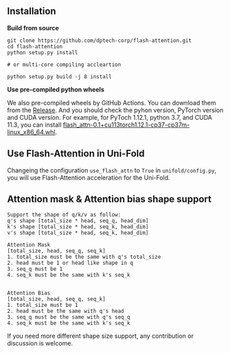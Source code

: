 
Installation
------------

**Build from source**

```
git clone https://github.com/dptech-corp/flash-attention.git
cd flash-attention
python setup.py install

# or multi-core compiling accleartion

python setup.py build -j 8 install
```

**Use pre-compiled python wheels**

We also pre-compiled wheels by GitHub Actions. You can download them from the [Release](https://github.com/dptech-corp/flash-attention/releases/). And you should check the pyhon version, PyTorch version and CUDA version. For example, for PyToch 1.12.1, python 3.7, and CUDA 11.3, you can install [flash_attn-0.1+cu113torch1.12.1-cp37-cp37m-linux_x86_64.whl](https://github.com/dptech-corp/flash-attention/releases/download/refs%2Fheads%2Fworkflow/flash_attn-0.1+cu113torch1.12.1-cp37-cp37m-linux_x86_64.whl). 




Use Flash-Attention in Uni-Fold
------------

Changeing the configuration `use_flash_attn` to `True` in `unifold/config.py`, you will use Flash-Attention acceleration for the Uni-Fold.


Attention mask & Attention bias shape support
------------

```
Support the shape of q/k/v as follow:
q's shape [total_size * head, seq_q, head_dim]
k's shape [total_size * head, seq_k, head_dim]
v's shape [total_size * head, seq_k, head_dim]

Attention Mask 
[total_size, head, seq_q, seq_k]
1. total_size must be the same with q's total_size
2. head must be 1 or head like shape in q
3. seq_q must be 1  
4. seq_k must be the same with k's seq_k 


Attention Bias
[total_size, head, seq_q, seq_k]
1. total_size must be 1
2. head must be the same with q's head
3. seq_q must be the same with q's seq_q
4. seq_k must be the same with k's seq_k
```

If you need more different shape size support, any contribution or discussion is welcome. 
